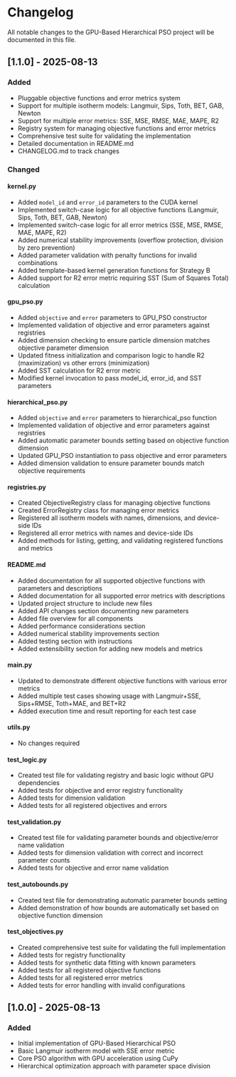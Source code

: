 # Changelog

All notable changes to the GPU-Based Hierarchical PSO project will be documented in this file.

## [1.1.0] - 2025-08-13

### Added
- Pluggable objective functions and error metrics system
- Support for multiple isotherm models: Langmuir, Sips, Toth, BET, GAB, Newton
- Support for multiple error metrics: SSE, MSE, RMSE, MAE, MAPE, R2
- Registry system for managing objective functions and error metrics
- Comprehensive test suite for validating the implementation
- Detailed documentation in README.md
- CHANGELOG.md to track changes

### Changed

#### kernel.py
- Added `model_id` and `error_id` parameters to the CUDA kernel
- Implemented switch-case logic for all objective functions (Langmuir, Sips, Toth, BET, GAB, Newton)
- Implemented switch-case logic for all error metrics (SSE, MSE, RMSE, MAE, MAPE, R2)
- Added numerical stability improvements (overflow protection, division by zero prevention)
- Added parameter validation with penalty functions for invalid combinations
- Added template-based kernel generation functions for Strategy B
- Added support for R2 error metric requiring SST (Sum of Squares Total) calculation

#### gpu_pso.py
- Added `objective` and `error` parameters to GPU_PSO constructor
- Implemented validation of objective and error parameters against registries
- Added dimension checking to ensure particle dimension matches objective parameter dimension
- Updated fitness initialization and comparison logic to handle R2 (maximization) vs other errors (minimization)
- Added SST calculation for R2 error metric
- Modified kernel invocation to pass model_id, error_id, and SST parameters

#### hierarchical_pso.py
- Added `objective` and `error` parameters to hierarchical_pso function
- Implemented validation of objective and error parameters against registries
- Added automatic parameter bounds setting based on objective function dimension
- Updated GPU_PSO instantiation to pass objective and error parameters
- Added dimension validation to ensure parameter bounds match objective requirements

#### registries.py
- Created ObjectiveRegistry class for managing objective functions
- Created ErrorRegistry class for managing error metrics
- Registered all isotherm models with names, dimensions, and device-side IDs
- Registered all error metrics with names and device-side IDs
- Added methods for listing, getting, and validating registered functions and metrics

#### README.md
- Added documentation for all supported objective functions with parameters and descriptions
- Added documentation for all supported error metrics with descriptions
- Updated project structure to include new files
- Added API changes section documenting new parameters
- Added file overview for all components
- Added performance considerations section
- Added numerical stability improvements section
- Added testing section with instructions
- Added extensibility section for adding new models and metrics

#### main.py
- Updated to demonstrate different objective functions with various error metrics
- Added multiple test cases showing usage with Langmuir+SSE, Sips+RMSE, Toth+MAE, and BET+R2
- Added execution time and result reporting for each test case

#### utils.py
- No changes required

#### test_logic.py
- Created test file for validating registry and basic logic without GPU dependencies
- Added tests for objective and error registry functionality
- Added tests for dimension validation
- Added tests for all registered objectives and errors

#### test_validation.py
- Created test file for validating parameter bounds and objective/error name validation
- Added tests for dimension validation with correct and incorrect parameter counts
- Added tests for objective and error name validation

#### test_autobounds.py
- Created test file for demonstrating automatic parameter bounds setting
- Added demonstration of how bounds are automatically set based on objective function dimension

#### test_objectives.py
- Created comprehensive test suite for validating the full implementation
- Added tests for registry functionality
- Added tests for synthetic data fitting with known parameters
- Added tests for all registered objective functions
- Added tests for all registered error metrics
- Added tests for error handling with invalid configurations

## [1.0.0] - 2025-08-13

### Added
- Initial implementation of GPU-Based Hierarchical PSO
- Basic Langmuir isotherm model with SSE error metric
- Core PSO algorithm with GPU acceleration using CuPy
- Hierarchical optimization approach with parameter space division
